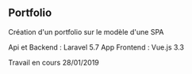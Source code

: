 ## Portfolio

Création d'un portfolio sur le modèle d'une SPA

Api et Backend : Laravel 5.7
App Frontend : Vue.js 3.3

Travail en cours 28/01/2019